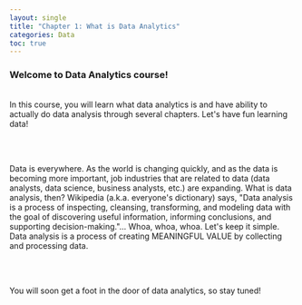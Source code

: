 ```yaml
---
layout: single
title: "Chapter 1: What is Data Analytics"
categories: Data
toc: true
---
```


<h3>Welcome to <b>Data Analytics</b> course!</h3><br>
In this course, you will learn what data analytics is and have ability to actually do data analysis through several chapters. Let's have fun learning data!

<br><br>

Data is everywhere. As the world is changing quickly, and as the data is becoming more important, job industries that are related to data (data analysts, data science, business analysts, etc.) are expanding. What is data analysis, then? Wikipedia (a.k.a. everyone's dictionary) says, "Data analysis is a process of inspecting, cleansing, transforming, and modeling data with the goal of discovering useful information, informing conclusions, and supporting decision-making."... Whoa, whoa, whoa. Let's keep it simple. Data analysis is a process of creating MEANINGFUL VALUE by collecting and processing data.

<br><br>

You will soon get a foot in the door of data analytics, so stay tuned!
